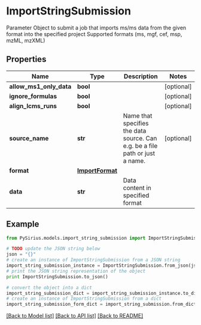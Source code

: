 # ImportStringSubmission

Parameter Object to submit a job that imports ms/ms data from the given format into the specified project  Supported formats (ms, mgf, cef, msp, mzML, mzXML)

## Properties

Name | Type | Description | Notes
------------ | ------------- | ------------- | -------------
**allow_ms1_only_data** | **bool** |  | [optional] 
**ignore_formulas** | **bool** |  | [optional] 
**align_lcms_runs** | **bool** |  | [optional] 
**source_name** | **str** | Name that specifies the data source. Can e.g. be a file path  or just a name. | [optional] 
**format** | [**ImportFormat**](ImportFormat.md) |  | 
**data** | **str** | Data content in specified format | 

## Example

```python
from PySirius.models.import_string_submission import ImportStringSubmission

# TODO update the JSON string below
json = "{}"
# create an instance of ImportStringSubmission from a JSON string
import_string_submission_instance = ImportStringSubmission.from_json(json)
# print the JSON string representation of the object
print ImportStringSubmission.to_json()

# convert the object into a dict
import_string_submission_dict = import_string_submission_instance.to_dict()
# create an instance of ImportStringSubmission from a dict
import_string_submission_form_dict = import_string_submission.from_dict(import_string_submission_dict)
```
[[Back to Model list]](../README.md#documentation-for-models) [[Back to API list]](../README.md#documentation-for-api-endpoints) [[Back to README]](../README.md)


